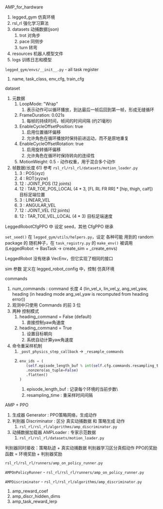 AMP_for_hardware
1. legged_gym   仿真环境
2. rsl_rl       强化学习算法
3. datasets     动捕数据(json)
   1. trot 对角步
   2. pace 同侧步
   3. turn 转弯
4. resources    机器人模型文件
5. logs         训练日志和模型


`legged_gym/envs/__init__.py` - all task register
1. name, task_class, env_cfg, train_cfg



dataset
1. 元数据
   1. LoopMode: "Wrap"
      1. 表示动作可以循环播放，到达最后一帧后回到第一帧，形成无缝循环
   2. FrameDuration: 0.021s
      1. 每帧的持续时间，帧间的时间间隔 (约21毫秒)
   3. EnableCycleOffsetPosition: true
      1. 启用位置循环偏移
      2. 允许角色在循环播放时保持前进运动，而不是原地重复
   4. EnableCycleOffsetRotation: true
      1. 启用旋转循环偏移
      2. 允许角色在循环时保持转向的连续性
   5. MotionWeight: 0.5 - 动作权重，用于混合多个动作
2. 帧数据(长度 61) 参考 `rsl_rl/rsl_rl/datasets/motion_loader.py`
   1. 3  : POS(xyz)
   2. 4  : ROT(xyzw)
   3. 12 : JOINT_POS (12 joints)
   4. 12 : TAR_TOE_POS_LOCAL (4 * 3, [FL RL FR RR] * [hip, thigh, calf]) 目标足端位置
   5. 3  : LINEAR_VEL
   6. 3  : ANGULAR_VEL
   7. 12 : JOINT_VEL (12 joints)
   8. 12 : TAR_TOE_VEL_LOCAL (4 * 3) 目标足端速度


LeggedRobotCfgPPO 中 设定 seed，其他 CfgPPO 继承

`set_seed()` 在 `legged_gym/utils/helpers.py`，设定 各种可能 用到的 random package 的 随机种子，在 `task_registry.py` 的 `make_env()` 被调用 (LeggedRobot -> BasTask -> create_sim + _create_envs)



LeggedRobot 没有继承 VecEnv，但它实现了相同的接口

sim 参数 定义在 legged_robot_config 中，控制 仿真环境



commands
1. num_commands : command 长度 4 (lin_vel_x, lin_vel_y, ang_vel_yaw, heading (in heading mode ang_vel_yaw is recomputed from heading error))
2. 观测中只使用 Commands 的前 3 位
3. 两种 控制模式
   1. heading_command = False (default)
      1. 直接控制yaw角速度
   2. heading_command = True
      1. 设置目标朝向
      2. 系统自动计算yaw角速度
4. 命令重采样机制
   1. `_post_physics_step_callback` -> `_resample_commands`
   2. ```python
      env_ids = (
         (self.episode_length_buf % int(self.cfg.commands.resampling_time / self.dt) == 0)
         .nonzero(as_tuple=False)
         .flatten()
      )
      ```
      1. episode_length_buf : 记录每个环境的当前步数\
      2. resampling_time : 重采样时间间隔




AMP + PPO
1. 生成器 Generator : PPO策略网络，生成动作
2. 判别器 Discriminator : 区分 真实动捕数据 和 策略生成 动作
   1. `rsl_rl/rsl_rl/algorithms/amp_discriminator.py`
3. 动捕数据加载器 AMPLoader : 专家示范数据
   1. `rsl_rl/rsl_rl/datasets/motion_loader.py`


判别器同时接收：策略轨迹 + 真实动捕数据
判别器学习区分真假动作
PPO的奖励函数 = 环境奖励 + 判别器奖励


`rsl_rl/rsl_rl/runners/amp_on_policy_runner.py`


`AMPOnPolicyRunner` - `rsl_rl/rsl_rl/runners/amp_on_policy_runner.py`

`AMPDiscriminator` - `rsl_rl/rsl_rl/algorithms/amp_discriminator.py`
1. amp_reward_coef
2. amp_discr_hidden_dims
3. amp_task_reward_lerp









